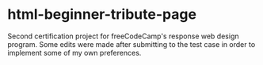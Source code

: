 # html-beginner-tribute-page
Second certification project for freeCodeCamp's response web design program. Some edits were made after submitting to the test case in order to implement some of my own preferences.
